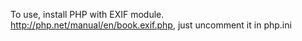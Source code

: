 To use, install PHP with EXIF module. http://php.net/manual/en/book.exif.php, just uncomment it in php.ini